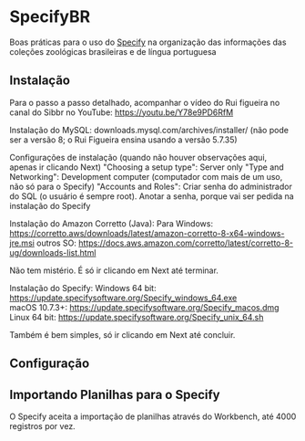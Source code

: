 # SpecifyBR
Boas práticas para o uso do [Specify](https://github.com/specify) na organização das informações das coleções zoológicas brasileiras e de língua portuguesa

## Instalação
Para o passo a passo detalhado, acompanhar o vídeo do Rui figueira no canal do Sibbr no YouTube: https://youtu.be/Y78e9PD6RfM

Instalação do MySQL: downloads.mysql.com/archives/installer/ (não pode ser a versão 8; o Rui Figueira ensina usando a versão 5.7.35)

Configurações de instalação (quando não houver observações aqui, apenas ir clicando Next)
"Choosing a setup type": Server only
"Type and Networking": Development computer (computador com mais de um uso, não só para o Specify)
"Accounts and Roles": Criar senha do administrador do SQL (o usuário é sempre root). Anotar a senha, porque vai ser pedida na instalação do Specify

Instalação do Amazon Corretto (Java): 
Para Windows: https://corretto.aws/downloads/latest/amazon-corretto-8-x64-windows-jre.msi
outros SO: https://docs.aws.amazon.com/corretto/latest/corretto-8-ug/downloads-list.html

Não tem mistério. É só ir clicando em Next até terminar.

Instalação do Specify: 
Windows 64 bit: https://update.specifysoftware.org/Specify_windows_64.exe	
macOS 10.7.3+: https://update.specifysoftware.org/Specify_macos.dmg
Linux 64 bit: https://update.specifysoftware.org/Specify_unix_64.sh

Também é bem simples, só ir clicando em Next até concluir.



## Configuração

## Importando Planilhas para o Specify
O Specify aceita a importação de planilhas através do Workbench, até 4000 registros por vez.
